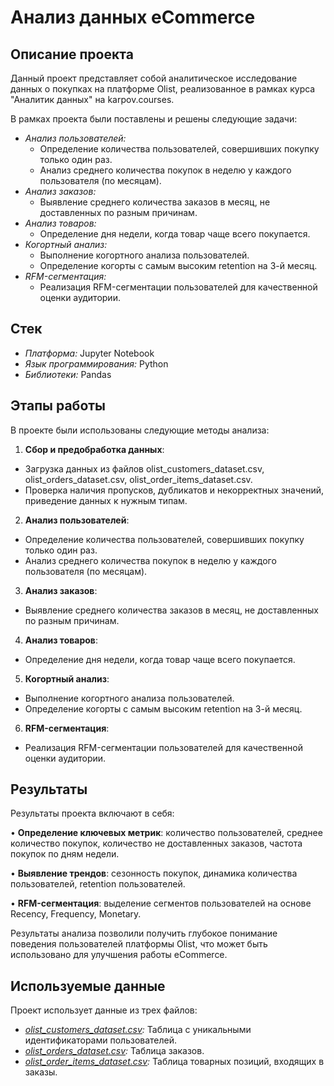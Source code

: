 # Анализ данных eCommerce

## Описание проекта

Данный проект представляет собой аналитическое исследование данных о покупках на платформе Olist,  реализованное в рамках курса "Аналитик данных" на  karpov.courses. 

В рамках проекта были поставлены и решены следующие задачи:

* *Анализ пользователей:*
    * Определение количества пользователей, совершивших покупку только один раз. 
    *  Анализ среднего количества покупок в неделю у каждого пользователя (по месяцам).
* *Анализ заказов:*
    *  Выявление среднего количества заказов в месяц, не доставленных по разным причинам. 
* *Анализ товаров:*
    * Определение дня недели, когда товар чаще всего покупается.
* *Когортный анализ:*
    * Выполнение когортного анализа пользователей.
    *  Определение когорты с самым высоким retention на 3-й месяц.
* *RFM-сегментация:*
    *  Реализация RFM-сегментации пользователей для качественной оценки аудитории.

##  Стек

* *Платформа:* Jupyter Notebook
* *Язык программирования:* Python
* *Библиотеки:* Pandas

## Этапы работы

В проекте были использованы следующие методы анализа:

1. **Сбор и предобработка данных**:
  * Загрузка данных из файлов olist_customers_dataset.csv, olist_orders_dataset.csv, olist_order_items_dataset.csv.
  * Проверка наличия пропусков, дубликатов и некорректных значений, приведение данных к нужным типам.
2. **Анализ пользователей**: 
  * Определение количества пользователей, совершивших покупку только один раз. 
  * Анализ среднего количества покупок в неделю у каждого пользователя (по месяцам).
3. **Анализ заказов**: 
  * Выявление среднего количества заказов в месяц, не доставленных по разным причинам. 
4. **Анализ товаров**: 
  * Определение дня недели, когда товар чаще всего покупается.
5. **Когортный анализ**:
  * Выполнение когортного анализа пользователей.
  * Определение когорты с самым высоким retention на 3-й месяц.
6. **RFM-сегментация**:
  * Реализация RFM-сегментации пользователей для качественной оценки аудитории. 

## Результаты

Результаты проекта включают в себя:

• **Определение ключевых метрик**: количество пользователей, среднее количество покупок, количество не доставленных заказов, частота покупок по дням недели.

• **Выявление трендов**: сезонность покупок, динамика количества пользователей, retention пользователей.

• **RFM-сегментация**: выделение сегментов пользователей на основе Recency, Frequency, Monetary. 

Результаты анализа позволили получить глубокое понимание поведения пользователей платформы Olist, что может быть использовано для улучшения работы eCommerce. 

 ##  Используемые данные

Проект использует данные из трех файлов:

* *[olist_customers_dataset.csv](https://disk.yandex.ru/d/QXrVDUoQvFhIcg):*  Таблица с уникальными идентификаторами пользователей.
* *[olist_orders_dataset.csv](https://disk.yandex.ru/d/0zWmh1bYP6REbw):*  Таблица заказов.
* *[olist_order_items_dataset.csv](https://disk.yandex.ru/d/xCsQ0FiC-Ue4Lg):*  Таблица товарных позиций, входящих в заказы.
